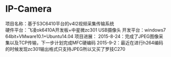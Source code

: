 # IP-Camera  
项目名称：基于S3C6410平台的v4l2视频采集传输系统  
硬件平台：飞凌ok6410A开发板+中星微zc301 USB摄像头
开发平台：windows7 64bit+VMware10.1+Ubuntu14.04
项目进展：
2015-8-24：完成了JPEG图像采集以及TCP传输，下一步计划完成MFC硬编码
2015-9-2：最近在进行h264编码的时候发现zc301输出格式只支持JPEG所以又买了罗技C270